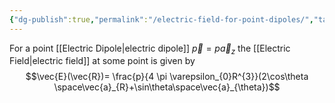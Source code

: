 ```yaml
---
{"dg-publish":true,"permalink":"/electric-field-for-point-dipoles/","tags":["elektromagnetiskfältteori"]}
---
```


For a point [[Electric Dipole\|electric dipole]] $\vec{p}=p \vec{a}_{z}$ the [[Electric Field\|electric field]] at some point is given by
$$\vec{E}(\vec{R})= \frac{p}{4 \pi \varepsilon_{0}R^{3}}(2\cos\theta \space\vec{a}_{R}+\sin\theta\space\vec{a}_{\theta})$$
